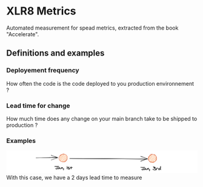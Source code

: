 # XLR8 Metrics

Automated measurement for spead metrics, extracted from the book "Accelerate".

## Definitions and examples

### Deployement frequency

How often the code is the code deployed to you production environnement ?

### Lead time for change

How much time does any change on your main branch take to be shipped to production ?

### Examples

![2 days of lead time](2days_lead_time.png)
With this case, we have a 2 days lead time to measure